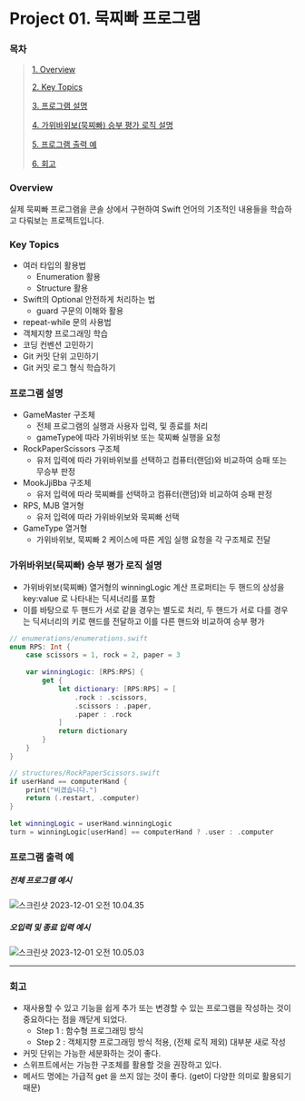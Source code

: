 # Project 01. 묵찌빠 프로그램

### 목차
> [1. Overview](#Overview)
>
> [2. Key Topics](#Key-Topics)
>
> [3. 프로그램 설명](#프로그램-설명)
>
> [4. 가위바위보(묵찌빠) 승부 평가 로직 설명](#가위바위보(묵찌빠)-승부-평가-로직-설명)
>
> [5. 프로그램 출력 예](#프로그램-출력-예)
>
> [6. 회고](#회고)

### Overview

실제 묵찌빠 프로그램을 콘솔 상에서 구현하여 Swift 언어의 기초적인 내용들을 학습하고 다뤄보는 프로젝트입니다.

### Key Topics
- 여러 타입의 활용법
    - Enumeration 활용
    - Structure 활용
- Swift의 Optional 안전하게 처리하는 법
    - guard 구문의 이해와 활용
- repeat-while 문의 사용법
- 객체지향 프로그래밍 학습
- 코딩 컨벤션 고민하기
- Git 커밋 단위 고민하기
- Git 커밋 로그 형식 학습하기

### 프로그램 설명
- GameMaster 구조체
    - 전체 프로그램의 실행과 사용자 입력, 및 종료를 처리
    - gameType에 따라 가위바위보 또는 묵찌빠 실행을 요청
- RockPaperScissors 구조체
    - 유저 입력에 따라 가위바위보를 선택하고 컴퓨터(랜덤)와 비교하여 승패 또는 무승부 판정
- MookJjiBba 구조체
    - 유저 입력에 따라 묵찌빠를 선택하고 컴퓨터(랜덤)와 비교하여 승패 판정
- RPS, MJB 열거형
    - 유저 입력에 따라 가위바위보와 묵찌빠 선택
- GameType 열거형
    - 가위바위보, 묵찌빠 2 케이스에 따른 게임 실행 요청을 각 구조체로 전달

### 가위바위보(묵찌빠) 승부 평가 로직 설명
- 가위바위보(묵찌빠) 열거형의 winningLogic 계산 프로퍼티는 두 핸드의 상성을 key:value 로 나타내는 딕셔너리를 포함
- 이를 바탕으로 두 핸드가 서로 같을 경우는 별도로 처리, 두 핸드가 서로 다를 경우는 딕셔너리의 키로 핸드를 전달하고 이를 다른 핸드와 비교하여 승부 평가

```swift
// enumerations/enumerations.swift
enum RPS: Int {
    case scissors = 1, rock = 2, paper = 3
    
    var winningLogic: [RPS:RPS] {
        get {
            let dictionary: [RPS:RPS] = [
                .rock : .scissors,
                .scissors : .paper,
                .paper : .rock
            ]
            return dictionary
        }
    }
}
```

```swift
// structures/RockPaperScissors.swift
if userHand == computerHand {
    print("비겼습니다.")
    return (.restart, .computer)
}
        
let winningLogic = userHand.winningLogic
turn = winningLogic[userHand] == computerHand ? .user : .computer
```

### 프로그램 출력 예
##### 전체 프로그램 예시

![스크린샷 2023-12-01 오전 10.04.35](https://hackmd.io/_uploads/Bk_KW2LHp.png)

##### 오입력 및 종료 입력 예시

![스크린샷 2023-12-01 오전 10.05.03](https://hackmd.io/_uploads/BkYjW3LBa.png)

---

### 회고
- 재사용할 수 있고 기능을 쉽게 추가 또는 변경할 수 있는 프로그램을 작성하는 것이 중요하다는 점을 깨닫게 되었다.
    - Step 1 : 함수형 프로그래밍 방식
    - Step 2 : 객체지향 프로그래밍 방식 적용, (전체 로직 제외) 대부분 새로 작성
- 커밋 단위는 가능한 세분화하는 것이 좋다.
- 스위프트에서는 가능한 구조체를 활용할 것을 권장하고 있다.
- 메서드 명에는 가급적 get 을 쓰지 않는 것이 좋다. (get이 다양한 의미로 활용되기 때문)
